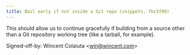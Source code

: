 ```yaml
---
title: Bail early if not inside a Git repo (snippets, fbc5f09)
---
```


This should allow us to continue gracefully if building from a source other than a Git repository working tree (like a tarball, for example).

Signed-off-by: Wincent Colaiuta &lt;win@wincent.com&gt;
